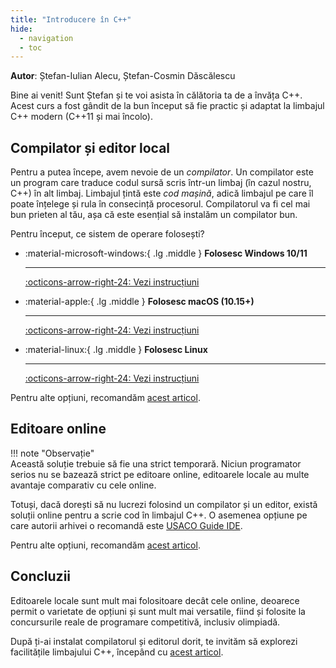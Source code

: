 ```yaml
---
title: "Introducere în C++"
hide:
  - navigation
  - toc
---
```


**Autor**: Ștefan-Iulian Alecu, Ștefan-Cosmin Dăscălescu

Bine ai venit! Sunt Ștefan și te voi asista în călătoria ta de a învăța C++.
Acest curs a fost gândit de la bun început să fie practic și adaptat la limbajul
C++ modern (C++11 și mai încolo).

## Compilator și editor local 

Pentru a putea începe, avem nevoie de un _compilator_. Un compilator este un
program care traduce codul sursă scris într-un limbaj (în cazul nostru, C++) în
alt limbaj. Limbajul țintă este _cod mașină_, adică limbajul pe care îl poate
înțelege și rula în consecință procesorul. Compilatorul va fi cel mai bun
prieten al tău, așa că este esențial să instalăm un compilator bun.

Pentru început, ce sistem de operare folosești?

<div class="grid cards" markdown>

- :material-microsoft-windows:{ .lg .middle } **Folosesc Windows 10/11**

    ---

    [:octicons-arrow-right-24: Vezi instrucțiuni](./windows.md)

- :material-apple:{ .lg .middle } **Folosesc macOS (10.15+)**

    ---

    [:octicons-arrow-right-24: Vezi instrucțiuni](./macOS.md)

- :material-linux:{ .lg .middle } **Folosesc Linux**

    ---

    [:octicons-arrow-right-24: Vezi instrucțiuni](./linux.md)

</div>

Pentru alte opțiuni, recomandăm [acest articol](https://usaco.guide/general/running-code-locally?lang=cpp). 


## Editoare online

!!! note "Observație"   
    Această soluție trebuie să fie una strict temporară. Niciun programator serios nu se bazează strict pe editoare online, editoarele locale au multe avantaje comparativ cu cele online. 

Totuși, dacă dorești să nu lucrezi folosind un compilator și un editor, există soluții online pentru a scrie cod în limbajul C++. O asemenea opțiune pe care autorii arhivei o recomandă este [USACO Guide IDE](https://ide.usaco.guide/). 

Pentru alte opțiuni, recomandăm [acest articol](https://usaco.guide/general/running-code-online). 

## Concluzii

Editoarele locale sunt mult mai folositoare decât cele online, deoarece permit o varietate de opțiuni și sunt mult mai versatile, fiind și folosite la concursurile reale de programare competitivă, inclusiv olimpiadă. 

După ți-ai instalat compilatorul și editorul dorit, te invităm să explorezi facilitățile limbajului C++, începând cu [acest articol](https://edu.roalgo.ro/cppintro/intro/). 